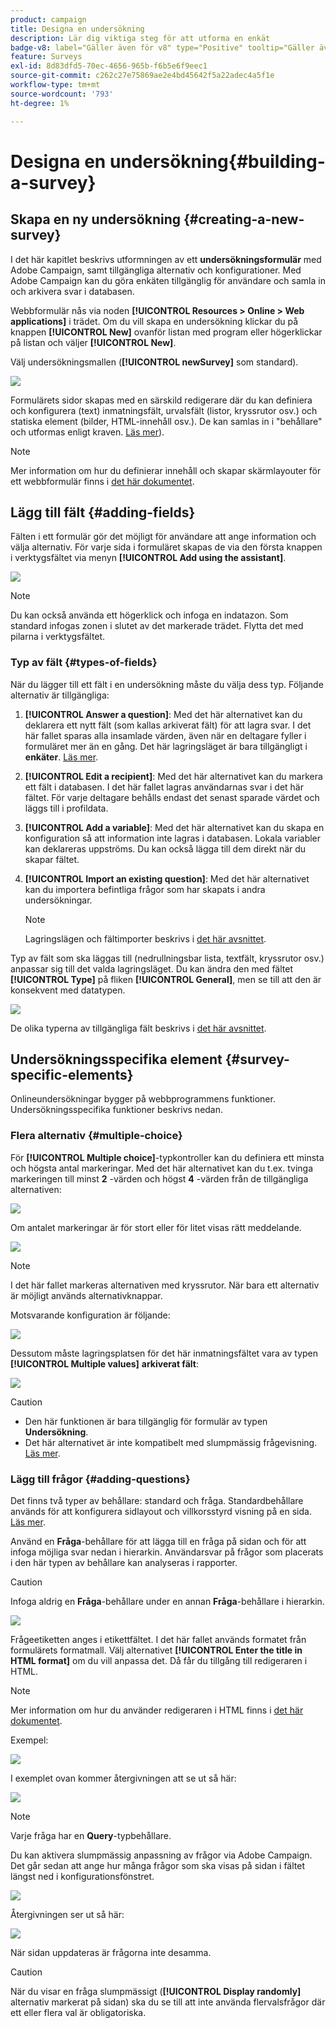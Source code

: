 ```yaml
---
product: campaign
title: Designa en undersökning
description: Lär dig viktiga steg för att utforma en enkät
badge-v8: label="Gäller även för v8" type="Positive" tooltip="Gäller även Campaign v8"
feature: Surveys
exl-id: 8d83dfd5-70ec-4656-965b-f6b5e6f9eec1
source-git-commit: c262c27e75869ae2e4bd45642f5a22adec4a5f1e
workflow-type: tm+mt
source-wordcount: '793'
ht-degree: 1%

---
```


# Designa en undersökning{#building-a-survey}



## Skapa en ny undersökning {#creating-a-new-survey}

I det här kapitlet beskrivs utformningen av ett **undersökningsformulär** med Adobe Campaign, samt tillgängliga alternativ och konfigurationer. Med Adobe Campaign kan du göra enkäten tillgänglig för användare och samla in och arkivera svar i databasen.

Webbformulär nås via noden **[!UICONTROL Resources > Online > Web applications]** i trädet. Om du vill skapa en undersökning klickar du på knappen **[!UICONTROL New]** ovanför listan med program eller högerklickar på listan och väljer **[!UICONTROL New]**.

Välj undersökningsmallen (**[!UICONTROL newSurvey]** som standard).

![](assets/s_ncs_admin_survey_select_template.png)

Formulärets sidor skapas med en särskild redigerare där du kan definiera och konfigurera (text) inmatningsfält, urvalsfält (listor, kryssrutor osv.) och statiska element (bilder, HTML-innehåll osv.). De kan samlas in i &quot;behållare&quot; och utformas enligt kraven. [Läs mer](#adding-questions)).

>[!NOTE]
>
>Mer information om hur du definierar innehåll och skapar skärmlayouter för ett webbformulär finns i [det här dokumentet](../../web/using/about-web-forms.md).

## Lägg till fält {#adding-fields}

Fälten i ett formulär gör det möjligt för användare att ange information och välja alternativ. För varje sida i formuläret skapas de via den första knappen i verktygsfältet via menyn **[!UICONTROL Add using the assistant]**.

![](assets/s_ncs_admin_survey_add_field_menu.png)

>[!NOTE]
>
>Du kan också använda ett högerklick och infoga en indatazon. Som standard infogas zonen i slutet av det markerade trädet. Flytta det med pilarna i verktygsfältet.

### Typ av fält {#types-of-fields}

När du lägger till ett fält i en undersökning måste du välja dess typ. Följande alternativ är tillgängliga:

1. **[!UICONTROL Answer a question]**: Med det här alternativet kan du deklarera ett nytt fält (som kallas arkiverat fält) för att lagra svar. I det här fallet sparas alla insamlade värden, även när en deltagare fyller i formuläret mer än en gång. Det här lagringsläget är bara tillgängligt i **enkäter**. [Läs mer](../../surveys/using/managing-answers.md#storing-collected-answers).
1. **[!UICONTROL Edit a recipient]**: Med det här alternativet kan du markera ett fält i databasen. I det här fallet lagras användarnas svar i det här fältet. För varje deltagare behålls endast det senast sparade värdet och läggs till i profildata.
1. **[!UICONTROL Add a variable]**: Med det här alternativet kan du skapa en konfiguration så att information inte lagras i databasen. Lokala variabler kan deklareras uppströms. Du kan också lägga till dem direkt när du skapar fältet.
1. **[!UICONTROL Import an existing question]**: Med det här alternativet kan du importera befintliga frågor som har skapats i andra undersökningar.

   >[!NOTE]
   >
   >Lagringslägen och fältimporter beskrivs i [det här avsnittet](../../surveys/using/managing-answers.md#storing-collected-answers).

Typ av fält som ska läggas till (nedrullningsbar lista, textfält, kryssrutor osv.) anpassar sig till det valda lagringsläget. Du kan ändra den med fältet **[!UICONTROL Type]** på fliken **[!UICONTROL General]**, men se till att den är konsekvent med datatypen.

![](assets/s_ncs_admin_survey_change_type.png)

De olika typerna av tillgängliga fält beskrivs i [det här avsnittet](../../web/using/about-web-forms.md).

## Undersökningsspecifika element {#survey-specific-elements}

Onlineundersökningar bygger på webbprogrammens funktioner. Undersökningsspecifika funktioner beskrivs nedan.

### Flera alternativ {#multiple-choice}

För **[!UICONTROL Multiple choice]**-typkontroller kan du definiera ett minsta och högsta antal markeringar. Med det här alternativet kan du t.ex. tvinga markeringen till minst **2** -värden och högst **4** -värden från de tillgängliga alternativen:

![](assets/s_ncs_admin_survey_multichoice_ex1.png)

Om antalet markeringar är för stort eller för litet visas rätt meddelande.

![](assets/s_ncs_admin_survey_multichoice_ex2.png)

>[!NOTE]
>
>I det här fallet markeras alternativen med kryssrutor. När bara ett alternativ är möjligt används alternativknappar.

Motsvarande konfiguration är följande:

![](assets/s_ncs_admin_survey_multichoice_ex3.png)

Dessutom måste lagringsplatsen för det här inmatningsfältet vara av typen **[!UICONTROL Multiple values]** **arkiverat fält**:

![](assets/s_ncs_admin_survey_multiple_values_field.png)

>[!CAUTION]
>
>* Den här funktionen är bara tillgänglig för formulär av typen **Undersökning**.
>* Det här alternativet är inte kompatibelt med slumpmässig frågevisning. [Läs mer](#adding-questions).

### Lägg till frågor {#adding-questions}

Det finns två typer av behållare: standard och fråga. Standardbehållare används för att konfigurera sidlayout och villkorsstyrd visning på en sida. [Läs mer](../../web/using/about-web-forms.md).

Använd en **Fråga**-behållare för att lägga till en fråga på sidan och för att infoga möjliga svar nedan i hierarkin. Användarsvar på frågor som placerats i den här typen av behållare kan analyseras i rapporter.

>[!CAUTION]
>
>Infoga aldrig en **Fråga**-behållare under en annan **Fråga**-behållare i hierarkin.

![](assets/s_ncs_admin_question_label.png)

Frågeetiketten anges i etikettfältet. I det här fallet används formatet från formulärets formatmall. Välj alternativet **[!UICONTROL Enter the title in HTML format]** om du vill anpassa det. Då får du tillgång till redigeraren i HTML.

>[!NOTE]
>
>Mer information om hur du använder redigeraren i HTML finns i [det här dokumentet](../../web/using/about-web-forms.md).

Exempel:

![](assets/s_ncs_admin_survey_containers_qu_arbo.png)

I exemplet ovan kommer återgivningen att se ut så här:

![](assets/s_ncs_admin_survey_containers_qu_ex.png)

>[!NOTE]
>
>Varje fråga har en **Query**-typbehållare.

Du kan aktivera slumpmässig anpassning av frågor via Adobe Campaign. Det går sedan att ange hur många frågor som ska visas på sidan i fältet längst ned i konfigurationsfönstret.

![](assets/s_ncs_admin_survey_containers_qu_display.png)

Återgivningen ser ut så här:

![](assets/s_ncs_admin_survey_containers_qu_display_rendering.png)

När sidan uppdateras är frågorna inte desamma.

>[!CAUTION]
>
>När du visar en fråga slumpmässigt (**[!UICONTROL Display randomly]** alternativ markerat på sidan) ska du se till att inte använda flervalsfrågor där ett eller flera val är obligatoriska.
